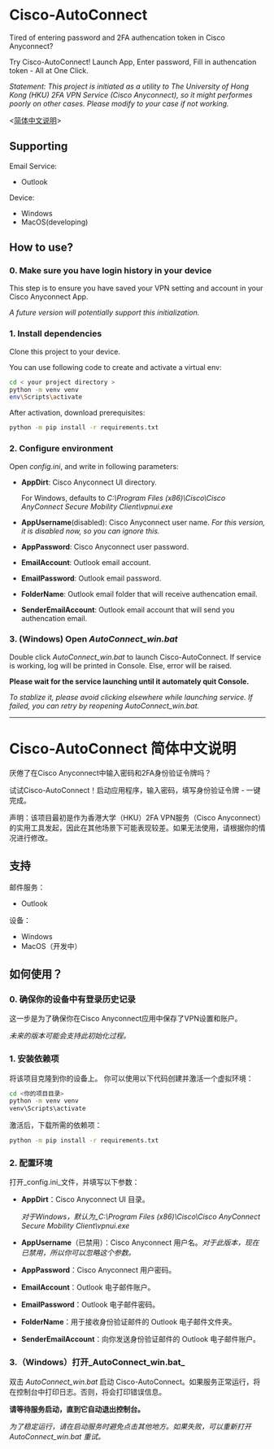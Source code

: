 # Cisco-AutoConnect

Tired of entering password and 2FA authencation token in Cisco Anyconnect? 

Try Cisco-AutoConnect! Launch App, Enter password, Fill in authencation token - All at One Click.

_Statement: This project is initiated as a utility to The University of Hong Kong (HKU) 2FA VPN Service (Cisco Anyconnect), so it might performes poorly on other cases. Please modify to your case if not working._

<[简体中文说明](#cisco-autoconnect-简体中文说明)>

## Supporting

Email Service:
 * Outlook

Device:
 * Windows
 * MacOS(developing)

## How to use?

### 0. Make sure you have login history in your device

This step is to ensure you have saved your VPN setting and account in your Cisco Anyconnect App.

_A future version will potentially support this initialization._

### 1. Install dependencies

Clone this project to your device.

You can use following code to create and activate a virtual env:
```bash
cd < your project directory >
python -m venv venv
env\Scripts\activate
```

After activation, download prerequisites:
```bash
python -m pip install -r requirements.txt
```

### 2. Configure environment

Open _config.ini_, and write in following parameters:

 * __AppDirt__: Cisco Anyconnect UI directory. 
 
    For Windows, defaults to _C:\Program Files (x86)\Cisco\Cisco AnyConnect Secure Mobility Client\vpnui.exe_

 * __AppUsername__(disabled): Cisco Anyconnect user name. *For this version, it is disabled now, so you can ignore this.*

 * __AppPassword__: Cisco Anyconnect user password.

 * __EmailAccount__: Outlook email account.
 * __EmailPassword__: Outlook email password.
 * __FolderName__: Outlook email folder that will receive authencation email. 
 * __SenderEmailAccount__: Outlook email account that will send you authencation email. 

### 3. (Windows) Open _AutoConnect_win.bat_

Double click _AutoConnect_win.bat_ to launch Cisco-AutoConnect. If service is working, log will be printed in Console. Else, error will be raised.

**Please wait for the service launching until it automately quit Console.**

_To stablize it, please avoid clicking elsewhere while launching service. If failed, you can retry by reopening _AutoConnect_win.bat_._

---

# Cisco-AutoConnect 简体中文说明

厌倦了在Cisco Anyconnect中输入密码和2FA身份验证令牌吗？

试试Cisco-AutoConnect！启动应用程序，输入密码，填写身份验证令牌 - 一键完成。

声明：该项目最初是作为香港大学（HKU）2FA VPN服务（Cisco Anyconnect）的实用工具发起，因此在其他场景下可能表现较差。如果无法使用，请根据你的情况进行修改。

## 支持

邮件服务：

* Outlook

设备：

* Windows
* MacOS（开发中）

## 如何使用？

### 0. 确保你的设备中有登录历史记录

这一步是为了确保你在Cisco Anyconnect应用中保存了VPN设置和账户。

_未来的版本可能会支持此初始化过程。_

### 1. 安装依赖项
将该项目克隆到你的设备上。
你可以使用以下代码创建并激活一个虚拟环境：
```bash
cd <你的项目目录>
python -m venv venv
venv\Scripts\activate
```

激活后，下载所需的依赖项：
```bash
python -m pip install -r requirements.txt
```

### 2. 配置环境
打开_config.ini_文件，并填写以下参数：

* __AppDirt__：Cisco Anyconnect UI 目录。

  _对于Windows，默认为_C:\Program Files (x86)\Cisco\Cisco AnyConnect Secure Mobility Client\vpnui.exe_

* __AppUsername__（已禁用）：Cisco Anyconnect 用户名。*对于此版本，现在已禁用，所以你可以忽略这个参数。*

* __AppPassword__：Cisco Anyconnect 用户密码。

* __EmailAccount__：Outlook 电子邮件账户。

* __EmailPassword__：Outlook 电子邮件密码。

* __FolderName__：用于接收身份验证邮件的 Outlook 电子邮件文件夹。

* __SenderEmailAccount__：向你发送身份验证邮件的 Outlook 电子邮件账户。

### 3.（Windows）打开_AutoConnect_win.bat_

双击 _AutoConnect_win.bat_ 启动 Cisco-AutoConnect。如果服务正常运行，将在控制台中打印日志。否则，将会打印错误信息。

**请等待服务启动，直到它自动退出控制台。**

_为了稳定运行，请在启动服务时避免点击其他地方。如果失败，可以重新打开 _AutoConnect_win.bat_ 重试。_